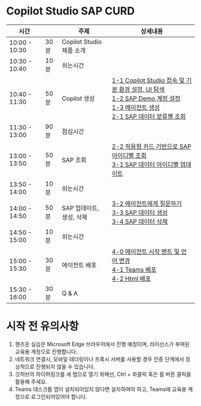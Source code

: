 # Copilot Studio SAP CURD

| 시간          |      | 주제                     | 상세내용 |
| ------------- | ---- | ------------------------ | -------- |
| 10:00 - 10:30 | 30분 | Copilot Studio 제품 소개 | |
| 10:30 - 10:40 | 10분 | 쉬는시간                 | |
| 10:40 - 11:30 | 50분 | Copilot 생성             | [1-1 Copilot Studio 접속 및 기본 환경 설정, UI 탐색](https://github.com/FDX-edu/CopilotStudioSAP/blob/main/1.%20Copilot%20%EC%83%9D%EC%84%B1/1-1.%20%EC%BD%94%ED%8C%8C%EC%9D%BC%EB%9F%BF%20%EC%8A%A4%ED%8A%9C%EB%94%94%EC%98%A4%20%EC%A0%91%EC%86%8D%20%EB%B0%8F%20UI%20%ED%83%90%EC%83%89.md) </br> [1-2 SAP Demo 계정 설정](https://github.com/FDX-edu/CopilotStudioSAP/blob/main/1.%20Copilot%20%EC%83%9D%EC%84%B1/1-2.%20SAP%20%EB%8D%B0%EB%AA%A8%20%EA%B3%84%EC%A0%95%20%EC%83%9D%EC%84%B1.md) </br> [1-3 에이전트 생성](https://github.com/FDX-edu/CopilotStudioSAP/blob/main/1.%20Copilot%20%EC%83%9D%EC%84%B1/1-3.%20%EC%97%90%EC%9D%B4%EC%A0%84%ED%8A%B8%20%EC%83%9D%EC%84%B1.md) </br> [2-1 SAP 데이터 분류별 조회](https://github.com/FDX-edu/CopilotStudioSAP/blob/main/2.%20SAP%20%EC%A1%B0%ED%9A%8C/2-1.%20%EB%8D%B0%EC%9D%B4%ED%84%B0%20%EB%B6%84%EB%A5%98%EB%B3%84%20%EC%A1%B0%ED%9A%8C.md)   |
| 11:30 - 13:00 | 90분 | 점심시간                 | |
| 13:00 - 13:50 | 50분 | SAP 조회                 | [2-2 적응형 카드 기반으로 SAP 아이디별 조회](https://github.com/FDX-edu/CopilotStudioSAP/blob/main/2.%20SAP%20%EC%A1%B0%ED%9A%8C/2-2.%20%EC%95%84%EC%9D%B4%EB%94%94%EB%B3%84%20%EC%A1%B0%ED%9A%8C.md) </br> [3-1 SAP 데이터 아이디별 업데이트](https://github.com/FDX-edu/CopilotStudioSAP/blob/main/3.%20SAP%20%EC%97%85%EB%8D%B0%EC%9D%B4%ED%8A%B8%2C%20%EC%83%9D%EC%84%B1%2C%20%EC%82%AD%EC%A0%9C/3-1.%20%EC%95%84%EC%9D%B4%EB%94%94%EB%B3%84%20%EC%97%85%EB%8D%B0%EC%9D%B4%ED%8A%B8.md)                          |
| 13:50 - 14:00 | 10분 | 쉬는시간                 | |
| 14:00 - 14:50 | 50분 | SAP 업데이트, 생성, 삭제 | [3-2 에이전트에게 질문하기](https://github.com/FDX-edu/CopilotStudioSAP/blob/main/3.%20SAP%20%EC%97%85%EB%8D%B0%EC%9D%B4%ED%8A%B8%2C%20%EC%83%9D%EC%84%B1%2C%20%EC%82%AD%EC%A0%9C/3-2.%20%EC%A7%88%EB%AC%B8%ED%95%98%EA%B8%B0.md) </br> [3-3 SAP 데이터 생성](https://github.com/FDX-edu/CopilotStudioSAP/blob/main/3.%20SAP%20%EC%97%85%EB%8D%B0%EC%9D%B4%ED%8A%B8%2C%20%EC%83%9D%EC%84%B1%2C%20%EC%82%AD%EC%A0%9C/3-3.%20%EB%8D%B0%EC%9D%B4%ED%84%B0%20%EC%83%9D%EC%84%B1.md) </br> [3-4 SAP 데이터 삭제](https://github.com/FDX-edu/CopilotStudioSAP/blob/main/3.%20SAP%20%EC%97%85%EB%8D%B0%EC%9D%B4%ED%8A%B8%2C%20%EC%83%9D%EC%84%B1%2C%20%EC%82%AD%EC%A0%9C/3-4.%20%EB%8D%B0%EC%9D%B4%ED%84%B0%20%EC%82%AD%EC%A0%9C.md) |
| 14:50 - 15:00 | 10분 | 쉬는시간                 | |
| 15:00 - 15:30 | 30분 | 에이전트 배포            | [4-0 에이전트 시작 멘트 및 언어 변경](https://github.com/FDX-edu/CopilotStudioSAP/blob/main/4.%20%EC%97%90%EC%9D%B4%EC%A0%84%ED%8A%B8%20%EB%B0%B0%ED%8F%AC/4-0.%20%EC%97%90%EC%9D%B4%EC%A0%84%ED%8A%B8%20%EC%8B%9C%EC%9E%91%20%EB%A9%98%ED%8A%B8%20%EB%B0%8F%20%EC%96%B8%EC%96%B4%20%EB%B3%80%EA%B2%BD.md)</br>[4-1 Teams 배포](https://github.com/FDX-edu/CopilotStudioSAP/blob/main/4.%20%EC%97%90%EC%9D%B4%EC%A0%84%ED%8A%B8%20%EB%B0%B0%ED%8F%AC/4-1.%20Teams%20%EB%B0%B0%ED%8F%AC.md) </br> [4-2 Html 배포](https://github.com/FDX-edu/CopilotStudioSAP/blob/main/4.%20%EC%97%90%EC%9D%B4%EC%A0%84%ED%8A%B8%20%EB%B0%B0%ED%8F%AC/4-2.%20html%20%EB%B0%B0%ED%8F%AC.md)                                      |
| 15:30 - 16:00 | 30분 | Q & A                    | |


# 시작 전 유의사항

1. 핸즈온 실습은 Microsoft Edge 브라우저에서 진행 예정이며, 라이선스가 부여된 교육용 계정으로 진행합니다.
2. 네트워크 연결시, 모바일 테더링이나 프록시 서버를 사용할 경우 인증 단계에서 정상적으로 진행되지 않을 수 있습니다.
3. 깃허브의 하이퍼링크를 새 탭으로 열기 위해선, Ctrl + 좌클릭 혹은 휠 버튼 클릭을 활용해 주세요.
4. Teams 데스크톱 앱이 설치되어있지 않다면 설치하여야 하고, Teams에 교육용 계정으로 로그인되어있어야 합니다.
